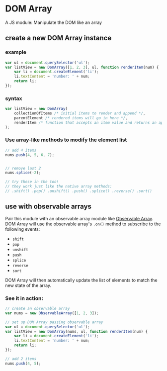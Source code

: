 # DOM Array

A JS module: Manipulate the DOM like an array

## create a new DOM Array instance

### example
```js
var ul = document.querySelector('ul');
var listView = new DomArray([1, 2, 3], ul, function renderItem(num) {
	var li = document.createElement('li');
	li.textContent = 'number: ' + num;
	return li;
});
```

### syntax
```js
var listView = new DomArray(
	collectionOfItems /* initial items to render and append */,
	parentElement /* rendered items will go in here */,
	renderItem /* function that accepts an item value and returns an appendable DOM node */
);
```

### Use array-like methods to modify the element list
```js
// add 4 items
nums.push(4, 5, 6, 7);


// remove last 2
nums.splice(-2);

// try these in the too!
// they work just like the native array methods:
// .shift() .pop() .unshift() .push() .splice() .reverse() .sort()
```

## use with observable arrays
Pair this module with an observable array module like [Observable Array](https://github.com/Daniel-Hug/observable-array). DOM Array will use the observable array's `.on()` method to subscribe to the following events:
  - `shift`
  - `pop`
  - `unshift`
  - `push`
  - `splice`
  - `reverse`
  - `sort`

DOM Array will then automatically update the list of elements to match the new state of the array.

### See it in action:
```js
// create an observable array
var nums = new ObservableArray([1, 2, 3]);

// set up DOM Array passing observable array
var ul = document.querySelector('ul');
var listView = new DomArray(nums, ul, function renderItem(num) {
	var li = document.createElement('li');
	li.textContent = 'number: ' + num;
	return li;
});

// add 2 items
nums.push(4, 5);
```